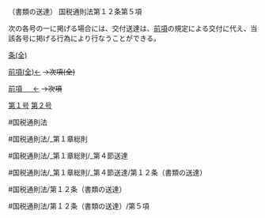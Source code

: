 （書類の送達）
国税通則法第１２条第５項

次の各号の一に掲げる場合には、交付送達は、[前項](国税通則法＿＿＿＿＿第１２条第４項)の規定による交付に代え、当該各号に掲げる行為により行なうことができる。

[条(全)](国税通則法＿＿＿＿＿第１２条_.md)

[前項(全)←](国税通則法＿＿＿＿＿第１２条第４項_.md)  ~~→次項(全)~~

[前項 　 ←](国税通則法＿＿＿＿＿第１２条第４項.md)  ~~→次項~~

[第１号](国税通則法＿＿＿＿＿第１２条第５項第１号.md)  [第２号](国税通則法＿＿＿＿＿第１２条第５項第２号.md)  

#国税通則法

#国税通則法/_第１章総則

#国税通則法/_第１章総則/_第４節送達

#国税通則法/_第１章総則/_第４節送達/第１２条（書類の送達）

#国税通則法/第１２条（書類の送達）

#国税通則法/第１２条（書類の送達）/第５項

